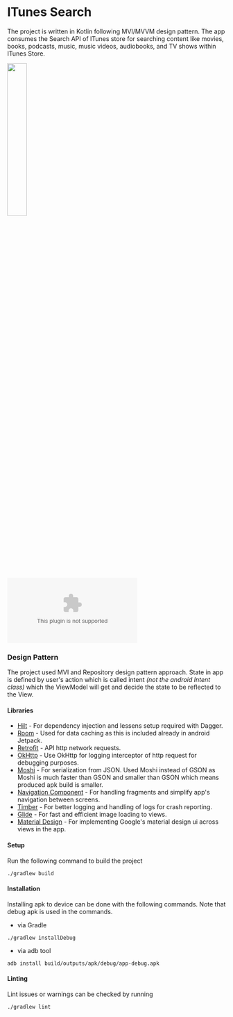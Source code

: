 # ITunes Search

The project is written in Kotlin following MVI/MVVM design pattern. The app consumes the Search API of ITunes store for searching content like movies, books, podcasts, music, music videos, audiobooks, and TV shows within ITunes Store.

<img src="/output/app-preview.gif" width="30%"/>

![Download](/output/itunes-search-androd_1.0.0-.apk?raw=true "")

### Design Pattern
The project used MVI and Repository design pattern approach. State in app is defined by user's action which is called intent _(not the android Intent class)_ which the ViewModel will get and decide the state to be reflected to the View.

#### Libraries
* [Hilt](https://dagger.dev/hilt/) - For dependency injection and lessens setup required with Dagger.
* [Room](https://developer.android.com/jetpack/androidx/releases/room) - Used for data caching as this is included already in android Jetpack.
* [Retrofit](https://square.github.io/retrofit/) - API http network requests.
* [OkHttp](https://square.github.io/okhttp/) - Use OkHttp for logging interceptor of http request for debugging purposes.
* [Moshi](https://github.com/square/moshi) - For serialization from JSON. Used Moshi instead of GSON as Moshi is much faster than GSON and smaller than GSON which means produced apk build is smaller.
* [Navigation Component](https://developer.android.com/guide/navigation) - For handling fragments and simplify app's navigation between screens.
* [Timber](https://github.com/JakeWharton/timber) - For better logging and handling of logs for crash reporting.
* [Glide](https://github.com/bumptech/glide) - For fast and efficient image loading to views.
* [Material Design](https://material.io/) - For implementing Google's material design ui across views in the app.

#### Setup
Run the following command to build the project
```
./gradlew build
```

#### Installation
Installing apk to device can be done with the following commands. Note that debug apk is used in the commands.
- via Gradle
```
./gradlew installDebug
```
- via adb tool
```
adb install build/outputs/apk/debug/app-debug.apk
```

#### Linting
Lint issues or warnings can be checked by running
```
./gradlew lint
```